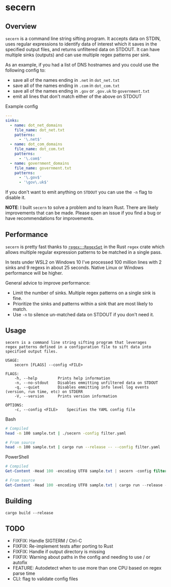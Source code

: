 # secern

## Overview

`secern` is a command line string sifting program. It accepts data on STDIN,
uses regular expressions to identify data of interest which it saves in the
specified output files, and returns unfiltered data on STDOUT. It can have
multiple sinks (outputs) and can use multiple regex patterns per sink.

As an example, if you had a list of DNS hostnames and you could use the
following config to:

- save all of the names ending in `.net` in `dot_net.txt`
- save all of the names ending in `.com` in `dot_com.txt`
- save all of the names ending in `.gov` or `.gov.uk` to `government.txt`
- emit all lines that don't match either of the above on STDOUT

Example config

```yaml
---
sinks:
  - name: dot_net_domains
    file_name: dot_net.txt
    patterns:
      - '\.net$'
  - name: dot_com_domains
    file_name: dot_com.txt
    patterns:
      - '\.com$'
  - name: government_domains
    file_name: government.txt
    patterns:
      - '\.gov$'
      - '\gov\.uk$'
```

If you don't want to emit anything on `STDOUT` you can use the `-n` flag to
disable it.

**NOTE**: I built `secern` to solve a problem and to learn Rust. There are likely
improvements that can be made. Please open an issue if you find a bug or have
recommendations for improvements.

## Performance

`secern` is pretty fast thanks to
[`regex::RegexSet`](https://docs.rs/regex/1.4.5/regex/struct.RegexSet.html) in
the Rust `regex` crate which allows multiple regular expression patterns to be
matched in a single pass.

In tests under WSL2 on Windows 10 I've processed 100 million lines with 2 sinks
and 9 regexs in about 25 seconds. Native Linux or Windows performance will be
higher.

General advice to improve performance:

- Limit the number of sinks. Multiple regex patterns on a single sink is fine.
- Prioritize the sinks and patterns within a sink that are most likely to match.
- Use `-n` to silence un-matched data on STDOUT if you don't need it.

## Usage

```shell
secern is a command line string sifting program that leverages
regex patterns defined in a configuration file to sift data into
specified output files.

USAGE:
    secern [FLAGS] --config <FILE>

FLAGS:
    -h, --help         Prints help information
    -n, --no-stdout    Disables emmitting unfiltered data on STDOUT
    -q, --quiet        Disables emmitting info level log events (version, run time, etc) on STDERR
    -V, --version      Prints version information

OPTIONS:
    -c, --config <FILE>    Specifies the YAML config file
```

Bash

```bash
# Compiled
head -n 100 sample.txt | ./secern -config filter.yaml

# From source
head -n 100 sample.txt | cargo run --release -- --config filter.yaml
 ```

PowerShell

```powershell
# Compiled
Get-Content -Head 100 -encoding UTF8 sample.txt | secern -config filter.yaml

# From source
Get-Content -Head 100 -encoding UTF8 sample.txt | cargo run --release -- --config filter.yaml
```

## Building

```shell
cargo build --release
```

## TODO

- FIXFIX: Handle SIGTERM / Ctrl-C
- FIXFIX: Re-implement tests after porting to Rust
- FIXFIX: Handle if output directory is missing
- FIXFIX: Warning about paths in the config and needing to use / or autofix
- FEATURE: Autodetect when to use more than one CPU based on regex parse time
- CLI: flag to validate config files
